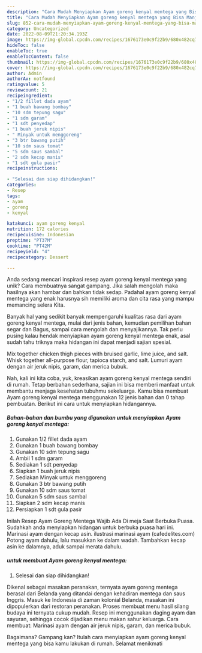 ```yaml
---
description: "Cara Mudah Menyiapkan Ayam goreng kenyal mentega yang Bisa Manjain Lidah"
title: "Cara Mudah Menyiapkan Ayam goreng kenyal mentega yang Bisa Manjain Lidah"
slug: 852-cara-mudah-menyiapkan-ayam-goreng-kenyal-mentega-yang-bisa-manjain-lidah
category: Uncategorized
date: 2022-08-09T21:20:34.193Z
image: https://img-global.cpcdn.com/recipes/1676173e0c9f22b9/680x482cq70/ayam-goreng-kenyal-mentega-foto-resep-utama.jpg
hideToc: false
enableToc: true
enableTocContent: false
thumbnail: https://img-global.cpcdn.com/recipes/1676173e0c9f22b9/680x482cq70/ayam-goreng-kenyal-mentega-foto-resep-utama.jpg
cover: https://img-global.cpcdn.com/recipes/1676173e0c9f22b9/680x482cq70/ayam-goreng-kenyal-mentega-foto-resep-utama.jpg
author: Admin
authorAv: notfound
ratingvalue: 5
reviewcount: 21
recipeingredient:
- "1/2 fillet dada ayam"
- "1 buah bawang bombay"
- "10 sdm tepung sagu"
- "1 sdm garam"
- "1 sdt penyedap"
- "1 buah jeruk nipis"
- " Minyak untuk menggoreng"
- "3 btr bawang putih"
- "10 sdm saus tomat"
- "5 sdm saus sambal"
- "2 sdm kecap manis"
- "1 sdt gula pasir"
recipeinstructions:

- "Selesai dan siap dihidangkan!"
categories:
- Resep
tags:
- ayam
- goreng
- kenyal

katakunci: ayam goreng kenyal 
nutrition: 172 calories
recipecuisine: Indonesian
preptime: "PT37M"
cooktime: "PT42M"
recipeyield: "4"
recipecategory: Dessert

---
```





Anda sedang mencari inspirasi resep ayam goreng kenyal mentega yang unik? Cara membuatnya sangat gampang. Jika salah mengolah maka hasilnya akan hambar dan bahkan tidak sedap. Padahal ayam goreng kenyal mentega yang enak harusnya sih memiliki aroma dan cita rasa yang mampu memancing selera Kita.





Banyak hal yang sedikit banyak mempengaruhi kualitas rasa dari ayam goreng kenyal mentega, mulai dari jenis bahan, kemudian pemilihan bahan segar dan Bagus, sampai cara mengolah dan menyajikannya. Tak perlu pusing kalau hendak menyiapkan ayam goreng kenyal mentega enak,      asal sudah tahu triknya maka hidangan ini dapat menjadi sajian spesial.














Mix together chicken thigh pieces with bruised garlic, lime juice, and salt. Whisk together all-purpose flour, tapioca starch, and salt. Lumuri ayam dengan air jeruk nipis, garam, dan merica bubuk.






Nah, kali ini kita coba, yuk, kreasikan ayam goreng kenyal mentega sendiri di rumah. Tetap berbahan sederhana, sajian ini bisa memberi manfaat untuk membantu menjaga kesehatan tubuhmu sekeluarga. Kamu bisa membuat Ayam goreng kenyal mentega menggunakan 12 jenis bahan dan 0 tahap pembuatan. Berikut ini cara untuk menyiapkan hidangannya.

<!--inarticleads1-->

##### Bahan-bahan dan bumbu yang digunakan untuk menyiapkan Ayam goreng kenyal mentega:

1. Gunakan 1/2 fillet dada ayam
1. Gunakan 1 buah bawang bombay
1. Gunakan 10 sdm tepung sagu
1. Ambil 1 sdm garam
1. Sediakan 1 sdt penyedap
1. Siapkan 1 buah jeruk nipis
1. Sediakan  Minyak untuk menggoreng
1. Gunakan 3 btr bawang putih
1. Gunakan 10 sdm saus tomat
1. Gunakan 5 sdm saus sambal
1. Siapkan 2 sdm kecap manis
1. Persiapkan 1 sdt gula pasir


Inilah Resep Ayam Goreng Mentega Wajib Ada Di meja Saat Berbuka Puasa. Sudahkah anda menyiapkan hidangan untuk berbuka puasa hari ini. Marinasi ayam dengan kecap asin. ilustrasi marinasi ayam (cafedelites.com) Potong ayam dahulu, lalu masukkan ke dalam wadah. Tambahkan kecap asin ke dalamnya, aduk sampai merata dahulu. 

<!--inarticleads2-->

#####  untuk membuat Ayam goreng kenyal mentega:


1. Selesai dan siap dihidangkan!

Dikenal sebagai masakan peranakan, ternyata ayam goreng mentega berasal dari Belanda yang ditandai dengan kehadiran mentega dan saus Inggris. Masuk ke Indonesia di zaman kolonial Belanda, masakan ini dipopulerkan dari restoran peranakan. Proses membuat menu hasil silang budaya ini ternyata cukup mudah. Resep ini menggunakan daging ayam dan sayuran, sehingga cocok dijadikan menu makan sahur keluarga. Cara membuat: Marinasi ayam dengan air jeruk nipis, garam, dan merica bubuk. 

Bagaimana? Gampang kan? Itulah cara menyiapkan ayam goreng kenyal mentega yang bisa kamu lakukan di rumah. Selamat menikmati
